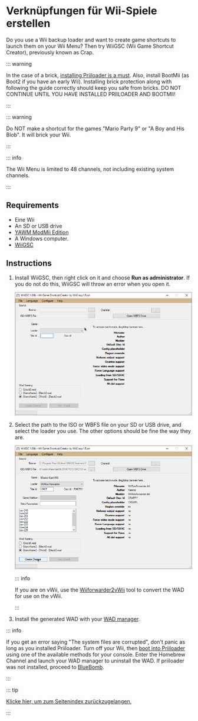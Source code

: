 # Verknüpfungen für Wii-Spiele erstellen

Do you use a Wii backup loader and want to create game shortcuts to launch them on your Wii Menu? Then try WiiGSC (Wii Game Shortcut Creator), previously known as Crap.

::: warning

In the case of a brick, [installing Priiloader is a must](/priiloader). Also, install BootMii (as Boot2 if you have an early Wii). Installing brick protection along with following the guide correctly should keep you safe from bricks. DO NOT CONTINUE UNTIL YOU HAVE INSTALLED PRIILOADER AND BOOTMII!

:::

::: warning

Do NOT make a shortcut for the games "Mario Party 9" or "A Boy and His Blob". It will brick your Wii.

:::

::: info

The Wii Menu is limited to 48 channels, not including existing system channels.

:::

## Requirements

- Eine Wii
- An SD or USB drive
- [YAWM ModMii Edition](yawmme)
- A Windows computer.
- [WiiGSC](https://wiidatabase.de/downloads/pc-tools/wiigsc-ehemals-crap/)

## Instructions

1. Install WiiGSC, then right click on it and choose **Run as administrator**. If you do not do this, WiiGSC will throw an error when you open it.

   ![](/images/desktop-apps/wiigsc/wiigsc-home.png)

2. Select the path to the ISO or WBFS file on your SD or USB drive, and select the loader you use. The other options should be fine the way they are.

   ![](/images/desktop-apps/wiigsc/wiigsc-selection.png)

   ::: info

   If you are on vWii, use the [Wiiforwarder2vWii](https://gbatemp.net/download/wiiforwarder2vwii-wii-forwarder-to-vwii-wii-u-forwarder-converter-beta-version.37254/) tool to convert the WAD for use on the vWii.

   :::

3. Install the generated WAD with your [WAD manager](yawmme).

::: info

If you get an error saying "The system files are corrupted", don't panic as long as you installed Priiloader. Turn off your Wii, then [boot into Priiloader](priiloader#section-iii---entering-priiloader) using one of the available methods for your console. Enter the Homebrew Channel and launch your WAD manager to uninstall the WAD. If priiloader was not installed, proceed to [BlueBomb](bluebomb).

:::

::: tip

[Klicke hier, um zum Seitenindex zurückzugelangen.](site-navigation)

:::
